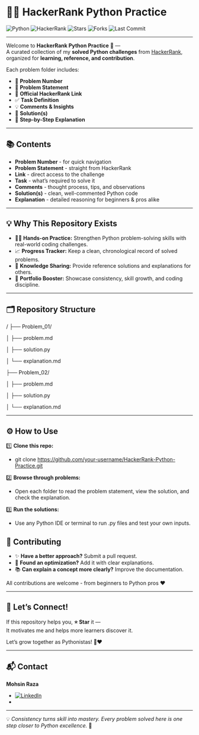 # 🐍✨ HackerRank Python Practice

![Python](https://img.shields.io/badge/Python-3.x-blue?logo=python&logoColor=white)
![HackerRank](https://img.shields.io/badge/HackerRank-Challenges-brightgreen?logo=hackerrank&logoColor=white)
![Stars](https://img.shields.io/github/stars/your-username/HackerRank-Python-Practice?style=social)
![Forks](https://img.shields.io/github/forks/your-username/HackerRank-Python-Practice?style=social)
![Last Commit](https://img.shields.io/github/last-commit/your-username/HackerRank-Python-Practice?color=blue)

---

Welcome to **HackerRank Python Practice** 🚀 —  
A curated collection of my **solved Python challenges** from [HackerRank](https://www.hackerrank.com/), organized for **learning, reference, and contribution**.

Each problem folder includes:  
- 📌 **Problem Number**  
- 📝 **Problem Statement**  
- 🔗 **Official HackerRank Link**  
- ✅ **Task Definition**  
- 💡 **Comments & Insights**  
- 🧩 **Solution(s)**  
- 📂 **Step-by-Step Explanation**  

---

## 📚 Contents
- **Problem Number** - for quick navigation  
- **Problem Statement** - straight from HackerRank  
- **Link** - direct access to the challenge  
- **Task** - what’s required to solve it  
- **Comments** - thought process, tips, and observations  
- **Solution(s)** - clean, well-commented Python code  
- **Explanation** - detailed reasoning for beginners & pros alike  

---

## 💡 Why This Repository Exists
- 👨‍💻 **Hands-on Practice:** Strengthen Python problem-solving skills with real-world coding challenges.  
- 📈 **Progress Tracker:** Keep a clean, chronological record of solved problems.  
- 🧠 **Knowledge Sharing:** Provide reference solutions and explanations for others.  
- 💼 **Portfolio Booster:** Showcase consistency, skill growth, and coding discipline.  

---

## 🗂️ Repository Structure

/
├── Problem_01/

│ ├── problem.md

│ ├── solution.py

│ └── explanation.md

├── Problem_02/

│ ├── problem.md

│ ├── solution.py

│ └── explanation.md


---

## ⚙️ How to Use

1️⃣ **Clone this repo:**
- git clone https://github.com/your-username/HackerRank-Python-Practice.git

2️⃣ **Browse through problems:**
- Open each folder to read the problem statement, view the solution, and check the explanation.

3️⃣ **Run the solutions:**
- Use any Python IDE or terminal to run .py files and test your own inputs.

## 🤝 Contributing
- ✨ **Have a better approach?** Submit a pull request.  
- 🚀 **Found an optimization?** Add it with clear explanations.  
- 📚 **Can explain a concept more clearly?** Improve the documentation.  

All contributions are welcome - from beginners to Python pros ❤️  

---

## 🌟 Let’s Connect!
If this repository helps you, **⭐ Star** it —  
It motivates me and helps more learners discover it.  

Let’s grow together as Pythonistas! 🐍❤️  

---

## 📬 Contact

**Mohsin Raza**  

- [![LinkedIn](https://img.shields.io/badge/LinkedIn-0077B5?style=for-the-badge&logo=linkedin&logoColor=white)](https://www.linkedin.com/in/mohsin--raza)
- 
---

💡 *Consistency turns skill into mastery. Every problem solved here is one step closer to Python excellence.* 🚀

